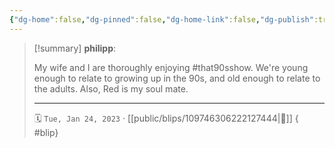 ```yaml
---
{"dg-home":false,"dg-pinned":false,"dg-home-link":false,"dg-publish":true,"type":"blip","disabled rules":["yaml-title","yaml-title-alias","file-name-heading"],"title":"philipp on mastodon @ 2023-01-24","created-date":"2023-01-24T21:28:57","id":109746306222127440,"updated-date":"2025-05-02T08:50:43","dg-path":"blips/109746306222127444.md","permalink":"/blips/109746306222127444/","dgPassFrontmatter":true}
---
```


> [!summary] **philipp**:
>
> My wife and I are thoroughly enjoying #that90sshow. We're young enough to relate to growing up in the 90s, and old enough to relate to the adults.
> Also, Red is my soul mate.
> - - -
>
> 🗓️ `Tue, Jan 24, 2023` · [[public/blips/109746306222127444\|🔗]]
{ #blip}

